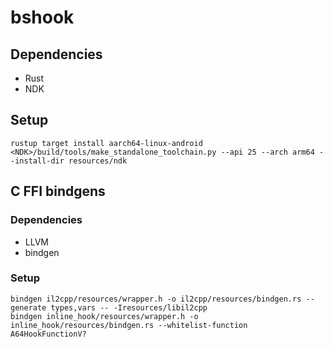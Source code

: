 # bshook

## Dependencies

* Rust
* NDK

## Setup

```
rustup target install aarch64-linux-android
<NDK>/build/tools/make_standalone_toolchain.py --api 25 --arch arm64 --install-dir resources/ndk
```

## C FFI bindgens

### Dependencies

* LLVM
* bindgen

### Setup

```
bindgen il2cpp/resources/wrapper.h -o il2cpp/resources/bindgen.rs --generate types,vars -- -Iresources/libil2cpp
bindgen inline_hook/resources/wrapper.h -o inline_hook/resources/bindgen.rs --whitelist-function A64HookFunctionV?
```
